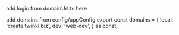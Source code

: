 add logic from domainUrl.ts here

add domains from config/appConfig
export const domains = {
	local: 'create.twinkl.biz',
	dev: 'web-dev',
} as const;
